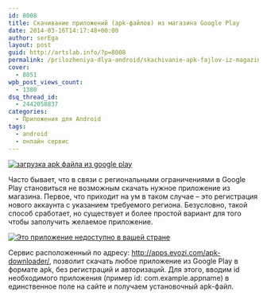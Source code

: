 ```yaml
---
id: 8008
title: Скачивание приложений (apk-файлов) из магазина Google Play
date: 2014-03-16T14:17:48+00:00
author: serEga
layout: post
guid: http://artslab.info/?p=8008
permalink: /prilozheniya-dlya-android/skachivanie-apk-fajlov-iz-magazina-google-play/
cover:
  - 8051
wpb_post_views_count:
  - 1380
dsq_thread_id:
  - 2442058837
categories:
  - Приложения для Android
tags:
  - android
  - онлайн сервис
---
```

[<img class="aligncenter size-medium wp-image-8009" alt="загрузка apk файла из google play" src="http://googledrive.com/host/0B9lHVSSSdxdxd0hjdUdmRzY3Tjg/skachat_apk_android-300x141.jpg" srcset="http://googledrive.com/host/0B9lHVSSSdxdxd0hjdUdmRzY3Tjg/skachat_apk_android-300x141.jpg 300w, http://googledrive.com/host/0B9lHVSSSdxdxd0hjdUdmRzY3Tjg/skachat_apk_android.jpg 787w" sizes="(max-width: 300px) 100vw, 300px" />](http://googledrive.com/host/0B9lHVSSSdxdxd0hjdUdmRzY3Tjg/skachat_apk_android.jpg)

Часто бывает, что в связи с региональными ограничениями в Google Play становиться не возможным скачать нужное приложение из магазина. Первое, что приходит на ум в таком случае &#8211; это регистрация нового аккаунта с указанием требуемого региона. Безусловно, такой способ сработает, но существует и более простой вариант для того чтобы заполучить желаемое приложение.

<!--more-->

[<img class="size-medium wp-image-8027 aligncenter" alt="Это приложение недоступно в вашей стране" src="http://googledrive.com/host/0B9lHVSSSdxdxd0hjdUdmRzY3Tjg/prilozhenie_nedostupno-300x79.jpg" srcset="http://googledrive.com/host/0B9lHVSSSdxdxd0hjdUdmRzY3Tjg/prilozhenie_nedostupno-300x79.jpg 300w, http://googledrive.com/host/0B9lHVSSSdxdxd0hjdUdmRzY3Tjg/prilozhenie_nedostupno.jpg 565w" sizes="(max-width: 300px) 100vw, 300px" />](http://googledrive.com/host/0B9lHVSSSdxdxd0hjdUdmRzY3Tjg/prilozhenie_nedostupno.jpg)

Сервис расположенный по адресу: <http://apps.evozi.com/apk-downloader/>, позволит скачать любое приложение из Google Play в формате apk, без регистраций и авторизаций. Для этого, вводим id необходимого приложения (пример id: com.example.appname) в единственное поле на сайте и получаем установочный apk-файл.